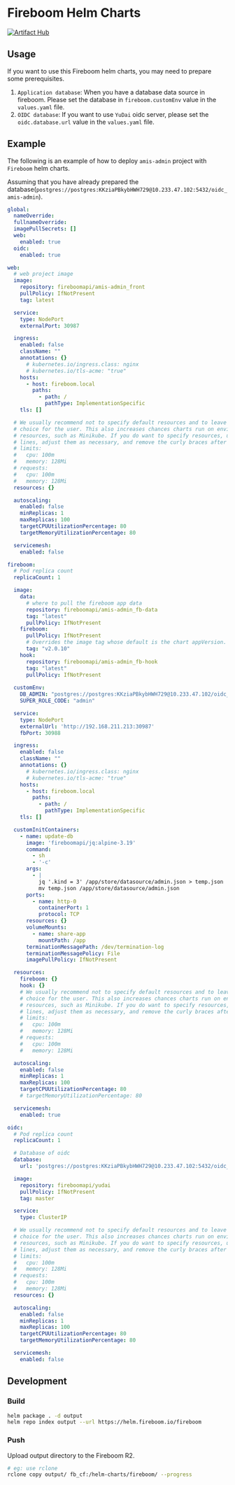 # Fireboom Helm Charts

[![Artifact Hub](https://img.shields.io/endpoint?url=https://artifacthub.io/badge/repository/fireboom)](https://artifacthub.io/packages/search?repo=fireboom)

## Usage

If you want to use this Fireboom helm charts, you may need to prepare some prerequisites.

1. `Application database`: When you have a database data source in fireboom. Please set the database in `fireboom.customEnv` value in the `values.yaml` file.
2. `OIDC database`: If you want to use `YuDai` oidc server, please set the `oidc.database.url` value in the `values.yaml` file.

## Example

The following is an example of how to deploy `amis-admin` project with `Fireboom` helm charts.

Assuming that you have already prepared the database(`postgres://postgres:KKziaPBkybHWH729@10.233.47.102:5432/oidc_amis-admin`).

```yaml
global:
  nameOverride:
  fullnameOverride:
  imagePullSecrets: []
  web:
    enabled: true
  oidc:
    enabled: true

web:
  # web project image
  image:
    repository: fireboomapi/amis-admin_front
    pullPolicy: IfNotPresent
    tag: latest

  service:
    type: NodePort
    externalPort: 30987

  ingress:
    enabled: false
    className: ""
    annotations: {}
      # kubernetes.io/ingress.class: nginx
      # kubernetes.io/tls-acme: "true"
    hosts:
      - host: fireboom.local
        paths:
          - path: /
            pathType: ImplementationSpecific
    tls: []

  # We usually recommend not to specify default resources and to leave this as a conscious
  # choice for the user. This also increases chances charts run on environments with little
  # resources, such as Minikube. If you do want to specify resources, uncomment the following
  # lines, adjust them as necessary, and remove the curly braces after 'resources:'.
  # limits:
  #   cpu: 100m
  #   memory: 128Mi
  # requests:
  #   cpu: 100m
  #   memory: 128Mi
  resources: {}

  autoscaling:
    enabled: false
    minReplicas: 1
    maxReplicas: 100
    targetCPUUtilizationPercentage: 80
    targetMemoryUtilizationPercentage: 80

  servicemesh:
    enabled: false

fireboom:
  # Pod replica count
  replicaCount: 1

  image:
    data:
      # where to pull the fireboom app data
      repository: fireboomapi/amis-admin_fb-data
      tag: "latest"
      pullPolicy: IfNotPresent
    fireboom:
      pullPolicy: IfNotPresent
      # Overrides the image tag whose default is the chart appVersion.
      tag: "v2.0.10"
    hook:
      repository: fireboomapi/amis-admin_fb-hook
      tag: "latest"
      pullPolicy: IfNotPresent
  
  customEnv:
    DB_ADMIN: "postgres://postgres:KKziaPBkybHWH729@10.233.47.102/oidc_amis-admin"
    SUPER_ROLE_CODE: "admin"

  service:
    type: NodePort
    externalUrl: 'http://192.168.211.213:30987'
    fbPort: 30988

  ingress:
    enabled: false
    className: ""
    annotations: {}
      # kubernetes.io/ingress.class: nginx
      # kubernetes.io/tls-acme: "true"
    hosts:
      - host: fireboom.local
        paths:
          - path: /
            pathType: ImplementationSpecific
    tls: []

  customInitContainers:
    - name: update-db
      image: 'fireboomapi/jq:alpine-3.19'
      command:
        - sh
        - '-c'
      args:
        - |
          jq '.kind = 3' /app/store/datasource/admin.json > temp.json
          mv temp.json /app/store/datasource/admin.json
      ports:
        - name: http-0
          containerPort: 1
          protocol: TCP
      resources: {}
      volumeMounts:
        - name: share-app
          mountPath: /app
      terminationMessagePath: /dev/termination-log
      terminationMessagePolicy: File
      imagePullPolicy: IfNotPresent

  resources:
    fireboom: {}
    hook: {}
    # We usually recommend not to specify default resources and to leave this as a conscious
    # choice for the user. This also increases chances charts run on environments with little
    # resources, such as Minikube. If you do want to specify resources, uncomment the following
    # lines, adjust them as necessary, and remove the curly braces after 'resources:'.
    # limits:
    #   cpu: 100m
    #   memory: 128Mi
    # requests:
    #   cpu: 100m
    #   memory: 128Mi

  autoscaling:
    enabled: false
    minReplicas: 1
    maxReplicas: 100
    targetCPUUtilizationPercentage: 80
    # targetMemoryUtilizationPercentage: 80

  servicemesh:
    enabled: true

oidc:
  # Pod replica count
  replicaCount: 1

  # Database of oidc
  database: 
    url: 'postgres://postgres:KKziaPBkybHWH729@10.233.47.102:5432/oidc_amis-admin?sslmode=disable'

  image:
    repository: fireboomapi/yudai
    pullPolicy: IfNotPresent
    tag: master

  service:
    type: ClusterIP

  # We usually recommend not to specify default resources and to leave this as a conscious
  # choice for the user. This also increases chances charts run on environments with little
  # resources, such as Minikube. If you do want to specify resources, uncomment the following
  # lines, adjust them as necessary, and remove the curly braces after 'resources:'.
  # limits:
  #   cpu: 100m
  #   memory: 128Mi
  # requests:
  #   cpu: 100m
  #   memory: 128Mi
  resources: {}

  autoscaling:
    enabled: false
    minReplicas: 1
    maxReplicas: 100
    targetCPUUtilizationPercentage: 80
    targetMemoryUtilizationPercentage: 80

  servicemesh:
    enabled: false
```

## Development

### Build

```sh
helm package . -d output
helm repo index output --url https://helm.fireboom.io/fireboom
```

### Push

Upload output directory to the Fireboom R2.

```sh
# eg: use rclone
rclone copy output/ fb_cf:/helm-charts/fireboom/ --progress
```
